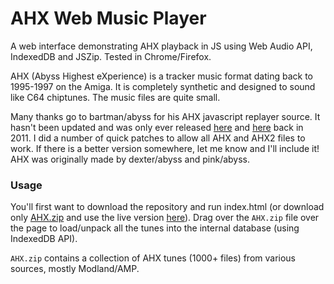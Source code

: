 # AHX Web Music Player
A web interface demonstrating AHX playback in JS using Web Audio API, IndexedDB and JSZip. Tested in Chrome/Firefox.

AHX (Abyss Highest eXperience) is a tracker music format dating back to 1995-1997 on the Amiga. It is completely synthetic and designed to sound like C64 chiptunes. The music files are quite small.

Many thanks go to bartman/abyss for his AHX javascript replayer source. It hasn't been updated
and was only ever released [here](http://www.pouet.net/prod.php?which=58154)
and [here](http://www.pouet.net/prod.php?which=58260) back in 2011. I did a number of quick patches to allow all AHX and AHX2 files to work. If there is a better version somewhere, let me know and I'll include it! AHX was originally made by dexter/abyss and pink/abyss.

### Usage
You'll first want to download the repository and run index.html (or download only [AHX.zip](https://github.com/bryc/ahx-web-player/raw/master/AHX.zip) and use the live version [here](http://bryc.github.io/ahx-web-player/index.html)). Drag over the `AHX.zip` file over the page to load/unpack all the tunes into the internal database (using IndexedDB API).

`AHX.zip` contains a collection of AHX tunes (1000+ files) from various sources, mostly Modland/AMP.
